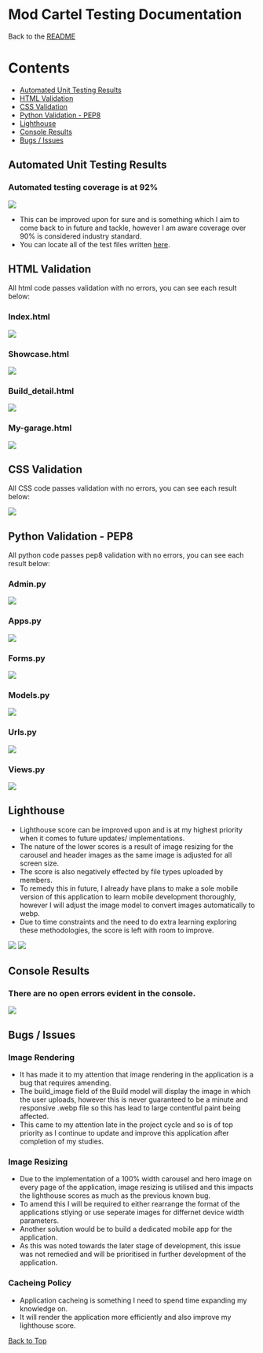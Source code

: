 <h1 id="top">Mod Cartel Testing Documentation</h1>

Back to the [README](README.md)

<h1 id="contents">Contents</h1>

- [Automated Unit Testing Results](#automated-testing-results)
- [HTML Validation](#html-validation)
- [CSS Validation](#css-validation)
- [Python Validation - PEP8](#python-validation)
- [Lighthouse](#lighthouse)
- [Console Results](#console-results)
- [Bugs / Issues](#bugs)

<h2 id="automated-testing-results">Automated Unit Testing Results</h2>

<h3>Automated testing coverage is at 92%</h3>

<img src="docs/testing_images/modcartel-testing-coverage.png">

- This can be improved upon for sure and is something which I aim to come back to in future and tackle, however I am aware coverage over 90% is considered industry standard.
- You can locate all of the test files written <a href="https://github.com/ryanoneill416/mod_cartel/tree/main/webapp/tests">here</a>.

<h2 id="html-validation">HTML Validation</h2>

All html code passes validation with no errors, you can see each result below:

<h3>Index.html</h3>

<img src="docs/testing_images/index-and-base-html.png">

<h3>Showcase.html</h3>

<img src="docs/testing_images/showcase-html.png">

<h3>Build_detail.html</h3>

<img src="docs/testing_images/build-detail-html.png">

<h3>My-garage.html</h3>

<img src="docs/testing_images/my-garage-html.png">

<h2 id="css-validation">CSS Validation</h2>

All CSS code passes validation with no errors, you can see each result below:

<img src="docs/testing_images/css-validation.png">

<h2 id="python-validation">Python Validation - PEP8</h2>

All python code passes pep8 validation with no errors, you can see each result below:

<h3>Admin.py</h3>

<img src="docs/testing_images/admin-pep8.png">

<h3>Apps.py</h3>

<img src="docs/testing_images/apps-pep8.png">

<h3>Forms.py</h3>

<img src="docs/testing_images/forms-pep8.png">

<h3>Models.py</h3>

<img src="docs/testing_images/models-pep8.png">

<h3>Urls.py</h3>

<img src="docs/testing_images/urls-pep8.png">

<h3>Views.py</h3>

<img src="docs/testing_images/views-pep8.png">

<h2 id="lighthouse">Lighthouse</h2>

- Lighthouse score can be improved upon and is at my highest priority when it comes to future updates/ implementations.
- The nature of the lower scores is a result of image resizing for the carousel and header images as the same image is adjusted for all screen size.
- The score is also negatively effected by file types uploaded by members.
- To remedy this in future, I already have plans to make a sole mobile version of this application to learn mobile development thoroughly, however I will adjust the image model to convert images automatically to webp.
- Due to time constraints and the need to do extra learning exploring these methodologies, the score is left with room to improve.

<img src="docs/testing_images/lighthouse-1.png">
<img src="docs/testing_images/lighthouse-2.png">

<h2 id="console-results">Console Results</h2>

<h3>There are no open errors evident in the console.</h3>

<img src="docs/testing_images/console-results.png">

<h2 id="bugs">Bugs / Issues</h2>

<h3>Image Rendering</h3>

- It has made it to my attention that image rendering in the application is a bug that requires amending.
- The build_image field of the Build model will display the image in which the user uploads, however this is never guaranteed to be a minute and responsive .webp file so this has lead to large contentful paint being affected.
- This came to my attention late in the project cycle and so is of top priority as I continue to update and improve this application after completion of my studies.

<h3>Image Resizing</h3>

- Due to the implementation of a 100% width carousel and hero image on every page of the application, image resizing is utilised and this impacts the lighthouse scores as much as the previous known bug.
- To amend this I will be required to either rearrange the format of the applications stlying or use seperate images for differnet device width parameters.
- Another solution would be to build a dedicated mobile app for the application.
- As this was noted towards the later stage of development, this issue was not remedied and will be prioritised in further development of the application.

<h3>Cacheing Policy</h3>

- Application cacheing is something I need to spend time expanding my knowledge on.
- It will render the application more efficiently and also improve my lighthouse score.

<a href="#contents">Back to Top</a>